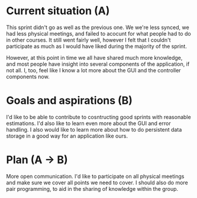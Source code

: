 # Current situation (A)
This sprint didn't go as well as the previous one. We we're less synced, we had less physical meetings, and failed to acocunt for what people had to do in other courses. It still went fairly well, however I felt that I couldn't participate as much as I would have liked during the majority of the sprint. 

However, at this point in time we all have shared much more knowledge, and most people have insight into several components of the application, if not all. I, too, feel like I know a lot more about the GUI and the controller components now. 

# Goals and aspirations (B)
I'd like to be able to contribute to cosntructing good sprints with reasonable estimations. I'd also like to learn even more about the GUI and error handling. I also would like to learn more about how to do persistent data storage in a good way for an application like ours.

# Plan (A -> B)
More open communication. I'd like to participate on all physical meetings and make sure we cover all points we need to cover. I should also do more pair programming, to aid in the sharing of knowledge within the group. 
